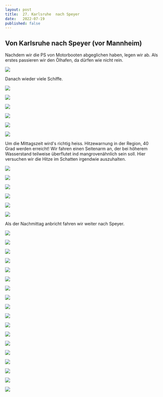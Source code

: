 ```yaml
---
layout: post
title:  27. Karlsruhe  nach Speyer
date:   2022-07-19
published: false
---
```


##  Von Karlsruhe  nach Speyer (vor Mannheim) ##

Nachdem wir die PS von Motorbooten abgeglichen haben, legen wir ab.
Als erstes passieren wir den Ölhafen, da dürfen wie nicht rein. 

![](/img/20220720__ms_res_mannheim_0.jpg)

Danach wieder viele Schiffe.

![](/img/20220720__ms_res_mannheim_1.jpg)

![](/img/20220720__ms_res_mannheim_2.jpg)

![](/img/20220720__ms_res_mannheim_3.jpg)

![](/img/20220720__ms_res_mannheim_4.jpg)

![](/img/20220720__ms_res_mannheim_5.jpg)

![](/img/20220720__ms_res_mannheim_6.jpg)

Um die Mittagszeit wird's richtig heiss. Hitzewarnung in der Region, 40 Grad werden erreicht!
Wir fahren einen Seitenarm an, der bei höherem Wasserstand teilweise überflutet ind mangrovenähnlich sein soll.
Hier versuchen wir die Hitze im Schatten irgendwie auszuhalten.

![](/img/20220720__ms_res_mannheim_7.jpg)

![](/img/20220720__ms_res_mannheim_8.jpg)

![](/img/20220720__ms_res_mannheim_9.jpg)

![](/img/20220720__ms_res_mannheim_10.jpg)

![](/img/20220720__ms_res_mannheim_11.jpg)

![](/img/20220720__ms_res_mannheim_12.jpg)

Als der Nachmittag anbricht fahren wir weiter nach Speyer.

![](/img/20220720__ms_res_mannheim_13.jpg)

![](/img/20220720__ms_res_mannheim_14.jpg)

![](/img/20220720__ms_res_mannheim_15.jpg)

![](/img/20220720__ms_res_mannheim_16.jpg)

![](/img/20220720__ms_res_mannheim_17.jpg)

![](/img/20220720__ms_res_mannheim_18.jpg)

![](/img/20220720__ms_res_mannheim_19.jpg)

![](/img/20220720__ms_res_mannheim_20.jpg)

![](/img/20220720__ms_res_mannheim_21.jpg)

![](/img/20220720__ms_res_mannheim_22.jpg)

![](/img/20220720__ms_res_mannheim_23.jpg)

![](/img/20220720__ms_res_mannheim_24.jpg)

![](/img/20220720__ms_res_mannheim_25.jpg)

![](/img/20220720__ms_res_mannheim_26.jpg)

![](/img/20220720__ms_res_mannheim_27.jpg)

![](/img/20220720__ms_res_mannheim_28.jpg)

![](/img/20220720__ms_res_mannheim_29.jpg)



![](/img/20220720__ms_res_mannheim_30.jpg)

